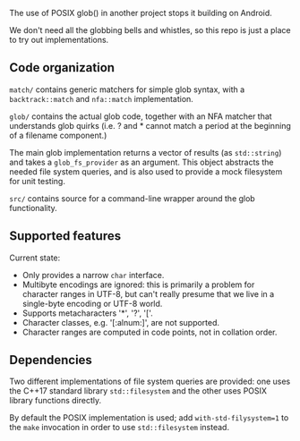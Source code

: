 The use of POSIX glob() in another project stops it building on Android.

We don't need all the globbing bells and whistles, so this repo
is just a place to try out implementations.

## Code organization

`match/` contains generic matchers for simple glob syntax, with
a `backtrack::match` and `nfa::match` implementation.

`glob/` contains the actual glob code, together with an NFA matcher
that understands glob quirks (i.e. ? and * cannot match a period
at the beginning of a filename component.)

The main glob implementation returns a vector of results (as `std::string`)
and takes a `glob_fs_provider` as an argument. This object
abstracts the needed file system queries, and is also used to
provide a mock filesystem for unit testing.

`src/` contains source for a command-line wrapper around the
glob functionality.

## Supported features

Current state:

* Only provides a narrow `char` interface.
* Multibyte encodings are ignored: this is primarily a problem for
  character ranges in UTF-8, but can't really presume that
  we live in a single-byte encoding or UTF-8 world.
* Supports metacharacters '*', '?', '['.
* Character classes, e.g. '[:alnum:]', are not supported.
* Character ranges are computed in code points, not in collation order.

## Dependencies

Two different implementations of file system queries are provided:
one uses the C++17 standard library `std::filesystem` and the other
uses POSIX library functions directly.

By default the POSIX implementation is used; add `with-std-filysystem=1`
to the `make` invocation in order to use `std::filesystem` instead.

